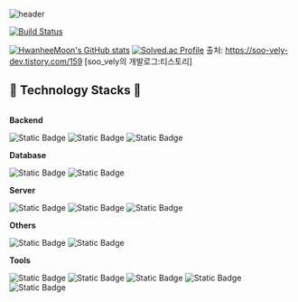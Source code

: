 ![header](https://capsule-render.vercel.app/api?type=waving&color=6BE1E5&text=welcome+to+Hwanhee's+GitHub!👋&fontColor=E2FEFF&fontSize=50&font=)

[![Build Status](https://travis-ci.org/joemccann/dillinger.svg?branch=master)](https://travis-ci.org/joemccann/dillinger)

[![HwanheeMoon's GitHub stats](https://github-readme-stats.vercel.app/api?username=HwanheeMoon&theme=radical)](https://github.com/anuraghazra/github-readme-stats)
[![Solved.ac Profile](http://mazassumnida.wtf/api/v2/generate_badge?boj=yuiop0218)](https://solved.ac/yuiop0218/)
출처: https://soo-vely-dev.tistory.com/159 [soo_vely의 개발로그:티스토리]
## 🔨 Technology Stacks 🔨
<div style="display:flex; flex-direction:column; align-items:flex-start;">
    <!-- Backend -->
    <p><strong>Backend</strong></p>
    <div>
        <img alt="Static Badge" src="https://img.shields.io/badge/Spring%20Boot-6DB33F%20?style=for-the-badge&logo=Spring%20Boot&logoColor=white&color=%236DB33F">
        <img alt="Static Badge" src="https://img.shields.io/badge/Django-092E20?style=for-the-badge&logo=Django&logoColor=white&color=092E20">
        <img alt="Static Badge" src="https://img.shields.io/badge/Flask-%23000000?style=for-the-badge&logo=Flask&logoColor=white&color=%23000000">
    </div>
    <!-- Database -->
    <p><strong>Database</strong></p>
    <div>
        <img alt="Static Badge" src="https://img.shields.io/badge/MySQL-%234479A1?style=for-the-badge&logo=MySQL&logoColor=white&color=%234479A1">
        <img alt="Static Badge" src="https://img.shields.io/badge/microsoftsqlserver-%23CC2927?style=for-the-badge&logo=microsoftsqlserver&logoColor=white&color=%23CC2927">
    </div>
    <!-- Server -->
    <p><strong>Server</strong></p>
    <div>
        <img alt="Static Badge" src="https://img.shields.io/badge/Linux-%23%23FCC624?style=for-the-badge&logo=Linux&logoColor=white&color=%23%23FCC624">
        <img alt="Static Badge" src="https://img.shields.io/badge/Ubuntu-%23%23%23E95420?style=for-the-badge&logo=Ubuntu&logoColor=white&color=%23E95420">
        <img alt="Static Badge" src="https://img.shields.io/badge/CentOS-%23262577?style=for-the-badge&logo=CentOS&logoColor=white&color=%23262577">
    </div>
    <!-- Deep Learning -->
    <p><strong>Others</strong></p>
    <div>
        <img alt="Static Badge" src="https://img.shields.io/badge/PyTorch-%23EE4C2C?style=for-the-badge&logo=PyTorch&logoColor=white&color=%23EE4C2C">
        <img alt="Static Badge" src="https://img.shields.io/badge/TensorFlow-%23FF6F00?style=for-the-badge&logo=TensorFlow&logoColor=white&color=%23FF6F00">
    <!-- Tools -->
    <p><strong>Tools</strong></p>
    <div>
        <img alt="Static Badge" src="https://img.shields.io/badge/Visual%20Studio-%235C2D91?style=for-the-badge&logo=Visual%20Studio&logoColor=white&color=%235C2D91">
        <img alt="Static Badge" src="https://img.shields.io/badge/Visual%20Studio%20Code-%23007ACC?style=for-the-badge&logo=Visual%20Studio%20Code&logoColor=white&color=%23007ACC">
        <img alt="Static Badge" src="https://img.shields.io/badge/intellij%20idea-%23000000?style=for-the-badge&logo=intellijidea&logoColor=white&color=000000">
        <img alt="Static Badge" src="https://img.shields.io/badge/pycharm-%23000000?style=for-the-badge&logo=pycharm&logoColor=white&color=000000">
        <img alt="Static Badge" src="https://img.shields.io/badge/eclipse%20ide-%23%232C2255?style=for-the-badge&logo=eclipseide&logoColor=white&color=%232C2255">
    </div>
</div><br>
</div>
